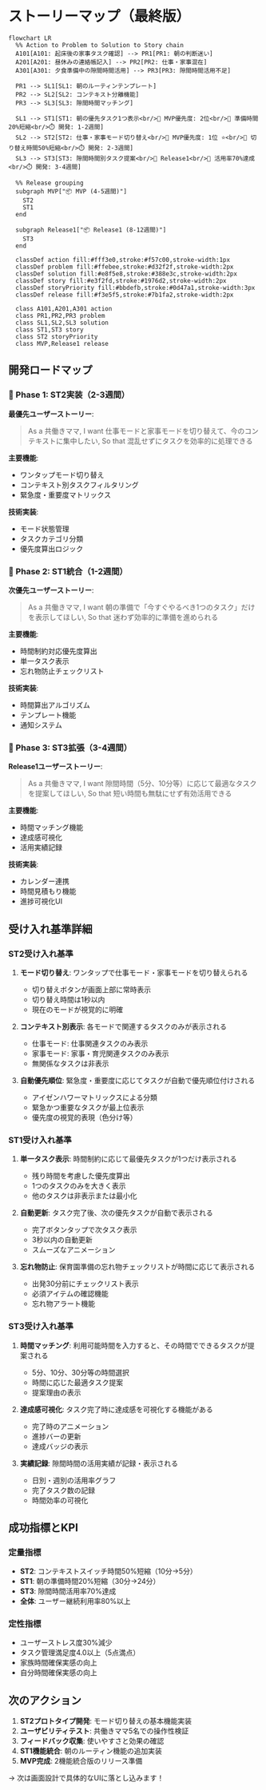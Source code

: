 # ストーリーマップ（最終版）

```mermaid
flowchart LR
  %% Action to Problem to Solution to Story chain
  A101[A101: 起床後の家事タスク確認] --> PR1[PR1: 朝の判断迷い]
  A201[A201: 昼休みの連絡帳記入] --> PR2[PR2: 仕事・家事混在]
  A301[A301: 夕食準備中の隙間時間活用] --> PR3[PR3: 隙間時間活用不足]
  
  PR1 --> SL1[SL1: 朝のルーティンテンプレート]
  PR2 --> SL2[SL2: コンテキスト分離機能]
  PR3 --> SL3[SL3: 隙間時間マッチング]
  
  SL1 --> ST1[ST1: 朝の優先タスク1つ表示<br/>📅 MVP優先度: 2位<br/>🎯 準備時間20%短縮<br/>⏱️ 開発: 1-2週間]
  SL2 --> ST2[ST2: 仕事・家事モード切り替え<br/>📅 MVP優先度: 1位 ⭐<br/>🎯 切り替え時間50%短縮<br/>⏱️ 開発: 2-3週間]
  SL3 --> ST3[ST3: 隙間時間別タスク提案<br/>📅 Release1<br/>🎯 活用率70%達成<br/>⏱️ 開発: 3-4週間]

  %% Release grouping
  subgraph MVP["📦 MVP (4-5週間)"]
    ST2
    ST1
  end
  
  subgraph Release1["📦 Release1 (8-12週間)"]
    ST3
  end

  classDef action fill:#fff3e0,stroke:#f57c00,stroke-width:1px
  classDef problem fill:#ffebee,stroke:#d32f2f,stroke-width:2px
  classDef solution fill:#e8f5e8,stroke:#388e3c,stroke-width:2px
  classDef story fill:#e3f2fd,stroke:#1976d2,stroke-width:2px
  classDef storyPriority fill:#bbdefb,stroke:#0d47a1,stroke-width:3px
  classDef release fill:#f3e5f5,stroke:#7b1fa2,stroke-width:2px
  
  class A101,A201,A301 action
  class PR1,PR2,PR3 problem
  class SL1,SL2,SL3 solution
  class ST1,ST3 story
  class ST2 storyPriority
  class MVP,Release1 release
```

## 開発ロードマップ

### 🚀 Phase 1: ST2実装（2-3週間）
**最優先ユーザーストーリー**:
> As a 共働きママ, I want 仕事モードと家事モードを切り替えて、今のコンテキストに集中したい, So that 混乱せずにタスクを効率的に処理できる

**主要機能**:
- ワンタップモード切り替え
- コンテキスト別タスクフィルタリング
- 緊急度・重要度マトリックス

**技術実装**:
- モード状態管理
- タスクカテゴリ分類
- 優先度算出ロジック

### 🚀 Phase 2: ST1統合（1-2週間）
**次優先ユーザーストーリー**:
> As a 共働きママ, I want 朝の準備で「今すぐやるべき1つのタスク」だけを表示してほしい, So that 迷わず効率的に準備を進められる

**主要機能**:
- 時間制約対応優先度算出
- 単一タスク表示
- 忘れ物防止チェックリスト

**技術実装**:
- 時間算出アルゴリズム
- テンプレート機能
- 通知システム

### 🚀 Phase 3: ST3拡張（3-4週間）
**Release1ユーザーストーリー**:
> As a 共働きママ, I want 隙間時間（5分、10分等）に応じて最適なタスクを提案してほしい, So that 短い時間も無駄にせず有効活用できる

**主要機能**:
- 時間マッチング機能
- 達成感可視化
- 活用実績記録

**技術実装**:
- カレンダー連携
- 時間見積もり機能
- 進捗可視化UI

## 受け入れ基準詳細

### ST2受け入れ基準
1. **モード切り替え**: ワンタップで仕事モード・家事モードを切り替えられる
   - 切り替えボタンが画面上部に常時表示
   - 切り替え時間は1秒以内
   - 現在のモードが視覚的に明確

2. **コンテキスト別表示**: 各モードで関連するタスクのみが表示される
   - 仕事モード: 仕事関連タスクのみ表示
   - 家事モード: 家事・育児関連タスクのみ表示
   - 無関係なタスクは非表示

3. **自動優先順位**: 緊急度・重要度に応じてタスクが自動で優先順位付けされる
   - アイゼンハワーマトリックスによる分類
   - 緊急かつ重要なタスクが最上位表示
   - 優先度の視覚的表現（色分け等）

### ST1受け入れ基準
1. **単一タスク表示**: 時間制約に応じて最優先タスクが1つだけ表示される
   - 残り時間を考慮した優先度算出
   - 1つのタスクのみを大きく表示
   - 他のタスクは非表示または最小化

2. **自動更新**: タスク完了後、次の優先タスクが自動で表示される
   - 完了ボタンタップで次タスク表示
   - 3秒以内の自動更新
   - スムーズなアニメーション

3. **忘れ物防止**: 保育園準備の忘れ物チェックリストが時間に応じて表示される
   - 出発30分前にチェックリスト表示
   - 必須アイテムの確認機能
   - 忘れ物アラート機能

### ST3受け入れ基準
1. **時間マッチング**: 利用可能時間を入力すると、その時間でできるタスクが提案される
   - 5分、10分、30分等の時間選択
   - 時間に応じた最適タスク提案
   - 提案理由の表示

2. **達成感可視化**: タスク完了時に達成感を可視化する機能がある
   - 完了時のアニメーション
   - 進捗バーの更新
   - 達成バッジの表示

3. **実績記録**: 隙間時間の活用実績が記録・表示される
   - 日別・週別の活用率グラフ
   - 完了タスク数の記録
   - 時間効率の可視化

## 成功指標とKPI

### 定量指標
- **ST2**: コンテキストスイッチ時間50%短縮（10分→5分）
- **ST1**: 朝の準備時間20%短縮（30分→24分）
- **ST3**: 隙間時間活用率70%達成
- **全体**: ユーザー継続利用率80%以上

### 定性指標
- ユーザーストレス度30%減少
- タスク管理満足度4.0以上（5点満点）
- 家族時間確保実感の向上
- 自分時間確保実感の向上

## 次のアクション

1. **ST2プロトタイプ開発**: モード切り替えの基本機能実装
2. **ユーザビリティテスト**: 共働きママ5名での操作性検証
3. **フィードバック収集**: 使いやすさと効果の確認
4. **ST1機能統合**: 朝のルーティン機能の追加実装
5. **MVP完成**: 2機能統合版のリリース準備

→ 次は画面設計で具体的なUIに落とし込みます！
